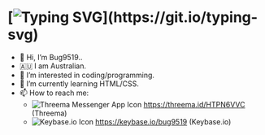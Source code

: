 # [![Typing SVG](https://readme-typing-svg.demolab.com?font=Fira+Code&pause=1000&color=00FF00&center=true&width=666&lines=Hello.;I+am+Bug9519%2C+welcome+to+my+GitHub+Profile.)](https://git.io/typing-svg)

- 👋 Hi, I’m Bug9519..
- 🇦🇺 I am Australian.
- 👀 I’m interested in coding/programming.
- 🌱 I’m currently learning HTML/CSS.
- 📫 How to reach me:
  - ![Threema Messenger App Icon](https://upload.wikimedia.org/wikipedia/commons/thumb/2/2e/Threema's_App_Icon.png/22px-Threema's_App_Icon.png) https://threema.id/HTPN6VVC (Threema)
  - ![Keybase.io Icon](https://play-lh.googleusercontent.com/n21SI6spBy0lWLTN0Z9hkB1KKy9b0iBxicVyRGgjHOp43HC1wXxv3UxCjuxkBAmBZw=s22-rw) https://keybase.io/bug9519 (Keybase.io)
<!---
Bug9519/Bug9519 is a ✨ special ✨ repository because its `README.md` (this file) appears on your GitHub profile.
You can click the Preview link to take a look at your changes.
--->

